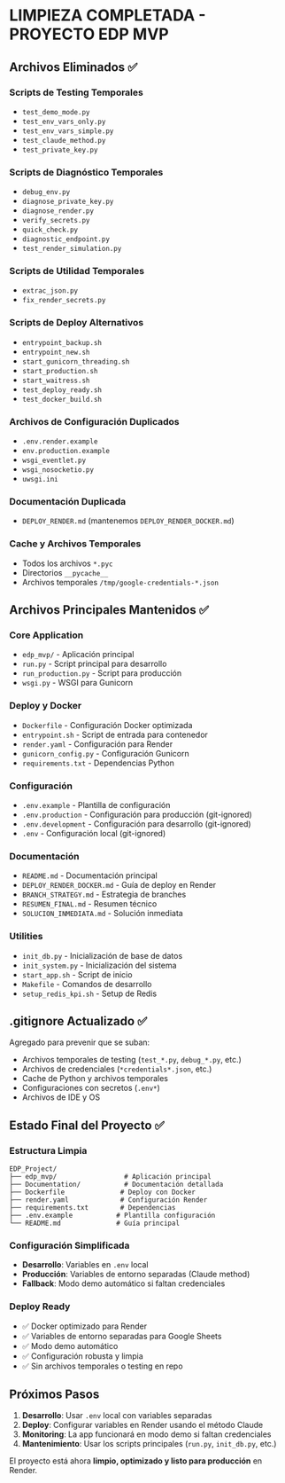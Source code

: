 # LIMPIEZA COMPLETADA - PROYECTO EDP MVP

## Archivos Eliminados ✅

### Scripts de Testing Temporales

- `test_demo_mode.py`
- `test_env_vars_only.py`
- `test_env_vars_simple.py`
- `test_claude_method.py`
- `test_private_key.py`

### Scripts de Diagnóstico Temporales

- `debug_env.py`
- `diagnose_private_key.py`
- `diagnose_render.py`
- `verify_secrets.py`
- `quick_check.py`
- `diagnostic_endpoint.py`
- `test_render_simulation.py`

### Scripts de Utilidad Temporales

- `extrac_json.py`
- `fix_render_secrets.py`

### Scripts de Deploy Alternativos

- `entrypoint_backup.sh`
- `entrypoint_new.sh`
- `start_gunicorn_threading.sh`
- `start_production.sh`
- `start_waitress.sh`
- `test_deploy_ready.sh`
- `test_docker_build.sh`

### Archivos de Configuración Duplicados

- `.env.render.example`
- `env.production.example`
- `wsgi_eventlet.py`
- `wsgi_nosocketio.py`
- `uwsgi.ini`

### Documentación Duplicada

- `DEPLOY_RENDER.md` (mantenemos `DEPLOY_RENDER_DOCKER.md`)

### Cache y Archivos Temporales

- Todos los archivos `*.pyc`
- Directorios `__pycache__`
- Archivos temporales `/tmp/google-credentials-*.json`

## Archivos Principales Mantenidos ✅

### Core Application

- `edp_mvp/` - Aplicación principal
- `run.py` - Script principal para desarrollo
- `run_production.py` - Script para producción
- `wsgi.py` - WSGI para Gunicorn

### Deploy y Docker

- `Dockerfile` - Configuración Docker optimizada
- `entrypoint.sh` - Script de entrada para contenedor
- `render.yaml` - Configuración para Render
- `gunicorn_config.py` - Configuración Gunicorn
- `requirements.txt` - Dependencias Python

### Configuración

- `.env.example` - Plantilla de configuración
- `.env.production` - Configuración para producción (git-ignored)
- `.env.development` - Configuración para desarrollo (git-ignored)
- `.env` - Configuración local (git-ignored)

### Documentación

- `README.md` - Documentación principal
- `DEPLOY_RENDER_DOCKER.md` - Guía de deploy en Render
- `BRANCH_STRATEGY.md` - Estrategia de branches
- `RESUMEN_FINAL.md` - Resumen técnico
- `SOLUCION_INMEDIATA.md` - Solución inmediata

### Utilities

- `init_db.py` - Inicialización de base de datos
- `init_system.py` - Inicialización del sistema
- `start_app.sh` - Script de inicio
- `Makefile` - Comandos de desarrollo
- `setup_redis_kpi.sh` - Setup de Redis

## .gitignore Actualizado ✅

Agregado para prevenir que se suban:

- Archivos temporales de testing (`test_*.py`, `debug_*.py`, etc.)
- Archivos de credenciales (`*credentials*.json`, etc.)
- Cache de Python y archivos temporales
- Configuraciones con secretos (`.env*`)
- Archivos de IDE y OS

## Estado Final del Proyecto ✅

### Estructura Limpia

```
EDP_Project/
├── edp_mvp/                 # Aplicación principal
├── Documentation/           # Documentación detallada
├── Dockerfile              # Deploy con Docker
├── render.yaml             # Configuración Render
├── requirements.txt        # Dependencias
├── .env.example           # Plantilla configuración
└── README.md              # Guía principal
```

### Configuración Simplificada

- **Desarrollo**: Variables en `.env` local
- **Producción**: Variables de entorno separadas (Claude method)
- **Fallback**: Modo demo automático si faltan credenciales

### Deploy Ready

- ✅ Docker optimizado para Render
- ✅ Variables de entorno separadas para Google Sheets
- ✅ Modo demo automático
- ✅ Configuración robusta y limpia
- ✅ Sin archivos temporales o testing en repo

## Próximos Pasos

1. **Desarrollo**: Usar `.env` local con variables separadas
2. **Deploy**: Configurar variables en Render usando el método Claude
3. **Monitoring**: La app funcionará en modo demo si faltan credenciales
4. **Mantenimiento**: Usar los scripts principales (`run.py`, `init_db.py`, etc.)

El proyecto está ahora **limpio, optimizado y listo para producción** en Render.
